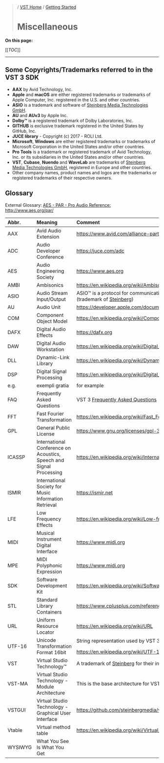 >/ [VST Home](/Index.md) / [Getting Started](../Getting+Started/Index.md)
>
># Miscellaneous

**On this page:**

[[_TOC_]]

---

## Some Copyrights/Trademarks referred to in the VST 3 SDK

- **AAX** by Avid Technology, Inc.
- **Apple** and **macOS** are either registered trademarks or trademarks of Apple Computer, Inc. registered in the U.S. and other countries.
- **ASIO** is a trademark and software of [Steinberg Media Technologies GmbH](https://www.steinberg.net/de/).
- **AU** and **AUv3** by Apple Inc.
- **Dolby™** is a registered trademark of Dolby Laboratories, Inc.
- **GITHUB** is exclusive trademark registered in the United States by GitHub, Inc.
- **JUCE library** - Copyright (c) 2017 - ROLI Ltd.
- **Microsoft**, **Windows** are either registered trademarks or trademarks of Microsoft Corporation in the United States and/or other countries.
- **Pro Tools** is a trademark or registered trademark of Avid Technology, Inc. or its subsidiaries in the United States and/or other countries.
- **VST**, **Cubase**, **Nuendo** and **WaveLab** are trademarks of [Steinberg Media Technologies GmbH](https://www.steinberg.net/de/), registered in Europe and other countries.
- Other company names, product names and logos are the trademarks or registered trademarks of their respective owners.

## Glossary

External Glossary: [AES - PAR - Pro Audio Reference:](https://www.aes.org/par/) <http://www.aes.org/par/>

| Abbr. | Meaning | Comment |
| :- | :- | :- |
| AAX | Avid Audio Extension | <https://www.avid.com/alliance-partner-program/aax-connectivity-toolkit> |
| ADC | Audio Developer Conference | <https://juce.com/adc> |
| AES | Audio Engineering Society | <https://www.aes.org> |
| AMBI | Ambisonics | <https://en.wikipedia.org/wiki/Ambisonics> |
| ASIO | Audio Stream Input/Output | ASIO™ is a protocol for communication between a software application and a computer's sound card (trademark of [Steinberg](https://www.steinberg.net/de/)) |
| AU | Audio Unit | <https://developer.apple.com/documentation/audiounit> |
| COM | Component Object Model | <https://en.wikipedia.org/wiki/Component_Object_Model> |
| DAFX | Digital Audio Effects | <https://dafx.org> |
| DAW | Digital Audio Workstation | <https://en.wikipedia.org/wiki/Digital_audio_workstation> |
| DLL | Dynamic-Link Library | <https://en.wikipedia.org/wiki/Dynamic-link_library> |
| DSP | Digital Signal Processing | <https://en.wikipedia.org/wiki/Digital_signal_processing> |
| e.g. | exempli gratia | for example |
| FAQ | Frequently Asked Questions | VST 3 [Frequently Asked Questions](../FAQ/Index.md) |
| FFT | Fast Fourier Transformation  | <https://en.wikipedia.org/wiki/Fast_Fourier_transform> |
| GPL | General Public License | <https://www.gnu.org/licenses/gpl-3.0.en.html> |
| ICASSP | International Conference on Acoustics, Speech and Signal Processing | <https://en.wikipedia.org/wiki/International_Conference_on_Acoustics,_Speech,_and_Signal_Processing> |
| ISMIR | International Society for Music Information Retrieval | <https://ismir.net> |
| LFE | Low Frequency Effects | <https://en.wikipedia.org/wiki/Low-frequency_effects> |
| MIDI | Musical Instrument Digital Interface | <https://www.midi.org> |
| MPE | MIDI Polyphonic Expression | <https://www.midi.org> |
| SDK | Software Development Kit | <https://en.wikipedia.org/wiki/Software_development_kit> |
| STL | Standard Library Containers | <https://www.cplusplus.com/reference/stl/> |
| URL | Uniform Resource Locator | <https://en.wikipedia.org/wiki/URL> |
| UTF-16 | Unicode Transformation Format 16bit | String representation used by VST 3 for exchanging with the host.</p> <https://en.wikipedia.org/wiki/UTF-16> |
| VST | Virtual Studio Technology™ | A trademark of [Steinberg](https://www.steinberg.net/) for their interface standard for integrating software plug-ins with DAWs. |
| VST-MA | Virtual Studio Technology - Module Architecture | This is the base architecture for VST 3 |
| VSTGUI | Virtual Studio Technology - Graphical User Interface | <https://github.com/steinbergmedia/vstgui> |
| Vtable | Virtual method table | <https://en.wikipedia.org/wiki/Virtual_method_table> |
| WYSIWYG | What You See Is What You Get | |